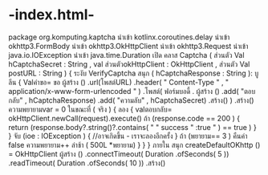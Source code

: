 # -index.html-
 package  org.komputing.kaptcha  นำเข้า kotlinx.coroutines.delay นำเข้า okhttp3.FormBody นำเข้า okhttp3.OkHttpClient นำเข้า okhttp3.Request นำเข้า java.io.IOException นำเข้า java.time.Duration  เปิด คลาส Captcha (     ส่วนตัว Val  hCaptchaSecret :  String ,      val  ส่วนตัวokHttpClient :  OkHttpClient ,     ส่วนตัว Val  postURL :  String ) {      ระงับ VerifyCaptcha สนุก  ( hCaptchaResponse : String ): บูลีน {          Valคำขอ= ขอ ผู้สร้าง ()             .url(โพสต์URL)             .header( " Content-Type " , " application/x-www-form-urlencoded " )             .โพสต์(                 ฟอร์มบอดี้ . ผู้สร้าง ()                     .add( "ตอบกลับ" , hCaptchaResponse)                     .add( "ความลับ" , hCaptchaSecret)                     .สร้าง()             )             .สร้าง()           ความพยายามvar =  0          ในขณะที่ ( จริง ) {              ลอง {                 valตอบกลับ= okHttpClient.newCall(request).execute()                 ถ้า (response.code ==  200 ) {                     return (response.body?.string()?.contains( " \" success \" :true " ) ==  true )                 }             } จับ (ioe :  IOException ) {                 //อาจเกิดขึ้น - เราจะลองอีกครั้ง             }              ถ้า (พยายาม==  3 ) คืนค่า false              ความพยายาม++             ล่าช้า ( 500L  *พยายาม)         }      }  }  ภายใน สนุก createDefaultOKhttp () =  OkHttpClient ผู้สร้าง ()     .connectTimeout( Duration .ofSeconds( 5 ))     .readTimeout( Duration .ofSeconds( 10 ))     .สร้าง()
